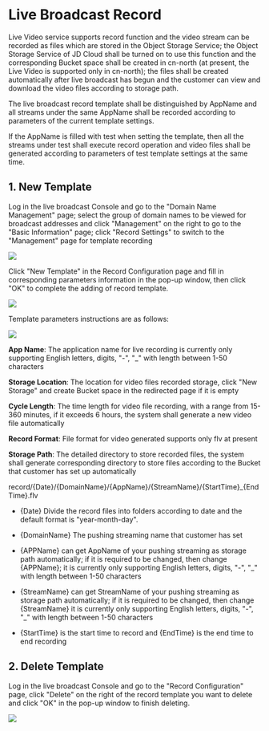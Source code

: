 # Live Broadcast Record

Live Video service supports record function and the video stream can be recorded as files which are stored in the  Object Storage Service; the Object Storage Service of JD Cloud shall be turned on to use this function and the corresponding Bucket space shall be created in cn-north (at present, the Live Video is supported only in cn-north); the files shall be created automatically after live broadcast has begun and the customer can view and download the video files according to storage path.

The live broadcast record template shall be distinguished by AppName and all streams under the same AppName shall be recorded according to parameters of the current template settings.

If the AppName is filled with test when setting the template, then all the streams under test shall execute record operation and video files shall be generated according to parameters of test template settings at the same time.

## 1. New Template

Log in the live broadcast Console and go to the "Domain Name Management" page; select the group of domain names to be viewed for broadcast addresses and click "Management" on the right to go to the  "Basic Information" page; click "Record Settings" to switch to the "Management" page for template recording

![](https://github.com/jdcloudcom/cn/blob/edit/image/live-video/%E7%9B%B4%E6%92%AD%E5%BD%95%E5%88%B6-%E9%A1%B5%E9%9D%A2%E5%88%87%E6%8D%A2.png)

Click "New Template" in the Record Configuration page and fill in corresponding parameters information in the pop-up window, then click "OK" to complete the adding of record template.

![](https://github.com/jdcloudcom/cn/blob/edit/image/live-video/%E7%9B%B4%E6%92%AD%E5%BD%95%E5%88%B6-%E6%96%B0%E5%BB%BA%E6%A8%A1%E6%9D%BF%E6%8C%89%E9%92%AE.png)

Template parameters instructions are as follows:

![](https://github.com/jdcloudcom/cn/blob/edit/image/live-video/%E7%9B%B4%E6%92%AD%E5%BD%95%E5%88%B6-%E6%96%B0%E5%BB%BA%E6%A8%A1%E6%9D%BF.png)

**App
Name**: The application name for live recording is currently only supporting English letters, digits, "-", "_" with length between 1-50 characters

**Storage Location**: The location for video files recorded storage, click "New Storage" and create Bucket space in the redirected page if it is empty

**Cycle Length**: The time length for video file recording, with a range from 15-360 minutes, if it exceeds 6 hours, the system shall generate a new video file automatically

**Record Format**: File format for video generated supports only flv at present

**Storage Path**: The detailed directory to store recorded files, the system shall generate corresponding directory to store files according to the Bucket that customer has set up automatically

record/{Date}/{DomainName}/{AppName}/{StreamName}/{StartTime}_{EndTime}.flv

-   {Date} Divide the record files into folders according to date and the default format is "year-month-day".

-   {DomainName} The pushing streaming name that customer has set

-   {APPName} can get AppName of your pushing streaming as storage path automatically; if it is required to be changed, then change {APPName};
    it is currently only supporting English letters, digits, "-", "_" with length between 1-50 characters

-   {StreamName} can get StreamName of your pushing streaming as storage path automatically;
    if it is required to be changed, then change {StreamName}
    it is currently only supporting English letters, digits, "-", "_" with length between 1-50 characters

-   {StartTime} is the start time to record and {EndTime} is the end time to end recording

## 2. Delete Template

Log in the live broadcast Console and go to the "Record Configuration" page, click "Delete" on the right of the record template you want to delete and click "OK" in the pop-up window to finish deleting.

![](https://github.com/jdcloudcom/cn/blob/edit/image/live-video/%E7%9B%B4%E6%92%AD%E5%BD%95%E5%88%B6-%E6%A8%A1%E6%9D%BF%E5%88%A0%E9%99%A4.png)
